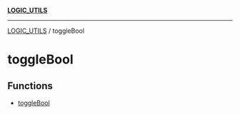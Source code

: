 [**LOGIC_UTILS**](../README.md)

***

[LOGIC_UTILS](../README.md) / toggleBool

# toggleBool

## Functions

- [toggleBool](functions/toggleBool.md)
